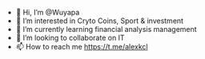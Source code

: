 - 👋 Hi, I’m @Wuyapa
- 👀 I’m interested in Cryto Coins, Sport & investment
- 🌱 I’m currently learning financial analysis management
- 💞️ I’m looking to collaborate on IT 
- 📫 How to reach me https://t.me/alexkcl

<!---
Wuyapa/Wuyapa is a ✨ special ✨ repository because its `README.md` (this file) appears on your GitHub profile.
You can click the Preview link to take a look at your changes.
--->
